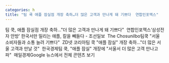```yaml
---
categories: h
title: "팀 쿡 애플 잠실점 개장 축하…더 많은 고객과 만나게 돼 기쁘다  연합인포맥스"
---
```

팀 쿡, 애플 잠실점 개장 축하…"더 많은 고객과 만나게 돼 기쁘다"&nbsp;&nbsp;연합인포맥스‘삼성전자 안방’ 한국서만 밀리는 애플, 칼을 빼들다 - 조선일보&nbsp;&nbsp;The Chosunilbo팀쿡 "서울 소비자들과 소통 늘려 기쁘다"&nbsp;&nbsp;ZD넷 코리아팀 쿡 "애플 잠실" 개장 축하…"더 많은 서울 고객과 만날 것"&nbsp;&nbsp;한국경제팀 쿡, "애플 잠실" 개장에 "서울서 더 많은 고객 만나고파"&nbsp;&nbsp;매일경제Google 뉴스에서 전체 콘텐츠 보기